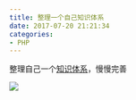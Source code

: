 ```yaml
---
title: 整理一个自己知识体系
date: 2017-07-20 21:21:34
categories:
- PHP
---
```

整理自己一个[知识体系](https://github.com/a330202207/MySummary)，慢慢完善

![](https://ned.oss-cn-beijing.aliyuncs.com/image/MySummaryIMG_2846.JPG)
